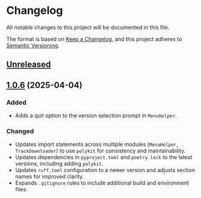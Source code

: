 # Changelog

All notable changes to this project will be documented in this file.

The format is based on [Keep a Changelog], and this project adheres to [Semantic Versioning].

## [Unreleased]

## [1.0.6] (2025-04-04)

### Added

- Adds a quit option to the version selection prompt in `MenuHelper`.

### Changed

- Updates import statements across multiple modules (`MenuHelper`, `TrackDownloader`) to use `polykit` for consistency and maintainability.
- Updates dependencies in `pyproject.toml` and `poetry.lock` to the latest versions, including adding `polykit`.
- Updates `ruff.toml` configuration to a newer version and adjusts section names for improved clarity.
- Expands `.gitignore` rules to include additional build and environment files.

<!-- Links -->
[Keep a Changelog]: https://keepachangelog.com/en/1.1.0/
[Semantic Versioning]: https://semver.org/spec/v2.0.0.html

<!-- Versions -->
[unreleased]: https://github.com/dannystewart/evremixes/compare/v1.0.6...HEAD
[1.0.6]: https://github.com/dannystewart/evremixes/releases/tag/v1.0.6
